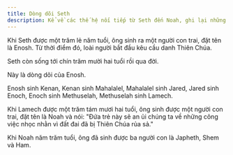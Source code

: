 ```yaml
---
title: Dòng dõi Seth
description: Kể về các thế hệ nối tiếp từ Seth đến Noah, ghi lại những nhân vật quan trọng trong lịch sử nhân loại theo Kinh Thánh, và lời hứa an ủi qua dòng dõi này.
---
```


Khi Seth được một trăm lẻ năm tuổi, ông sinh ra một người con trai, đặt tên là Enosh. Từ thời điểm đó, loài người bắt đầu kêu cầu danh Thiên Chúa.

Seth còn sống tới chín trăm mười hai tuổi rồi qua đời.

Này là dòng dõi của Enosh.

Enosh sinh Kenan, Kenan sinh Mahalalel, Mahalalel sinh Jared, Jared sinh Enoch, Enoch sinh Methuselah, Methuselah sinh Lamech.

Khi Lamech được một trăm tám mươi hai tuổi, ông sinh được một người con trai, đặt tên là Noah và nói: "Đứa trẻ này sẽ an ủi chúng ta về những công việc nhọc nhằn vì đất đai đã bị Thiên Chúa rủa sả."

Khi Noah năm trăm tuổi, ông đã sinh được ba người con là Japheth, Shem và Ham.
